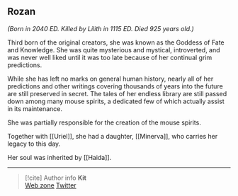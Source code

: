 ## Rozan 

*(Born in 2040 ED. Killed by Lilith in 1115 ED. Died 925 years old.)*

Third born of the original creators, she was known as the Goddess of Fate and Knowledge. She was quite mysterious and mystical, introverted, and was never well liked until it was too late because of her continual grim predictions. 

While she has left no marks on general human history, nearly all of her predictions and other writings covering thousands of years into the future are still preserved in secret. The tales of her endless library are still passed down among many mouse spirits, a dedicated few of which actually assist in its maintenance. 

She was partially responsible for the creation of the mouse spirits. 

Together with [[Uriel]], she had a daughter, [[Minerva]], who carries her legacy to this day.

Her soul was inherited by [[Haida]].

-----
> [!cite] Author info
> **Kit**\
> [Web zone](https://kitabe.link) [Twitter](https://twitter.com/Kerosyn_)